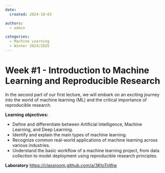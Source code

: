 ```yaml
---
date:
  created: 2024-10-03

authors:
  - admin

categories:
  - Machine Learning
  - Winter 2024/2025
---
```


# Week #1 - Introduction to Machine Learning and Reproducible Research
In the second part of our first lecture, we will embark on an exciting journey into the world of machine learning (ML) and the critical importance of reproducible research.

<!-- more -->

**Learning objectives:**

- Define and differentiate between Artificial Intelligence, Machine Learning, and Deep Learning.
- Identify and explain the main types of machine learning.
- Recognize common real-world applications of machine learning across various industries.
- Understand the basic workflow of a machine learning project, from data collection to model deployment using reproducible research principles.

**Laboratory**
https://classroom.github.com/a/3KtoTnWw
